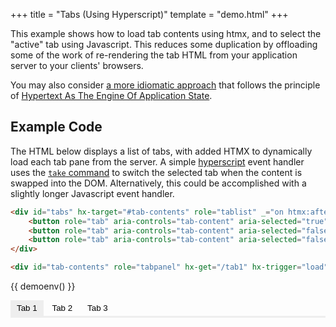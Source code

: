+++
title = "Tabs (Using Hyperscript)"
template = "demo.html"
+++

This example shows how to load tab contents using htmx, and to select the "active" tab using Javascript.  This reduces some duplication by offloading some of the work of re-rendering the tab HTML from your application server to your clients' browsers.

You may also consider [a more idiomatic approach](@/examples/tabs-hateoas.md) that follows the principle of [Hypertext As The Engine Of Application State](https://en.wikipedia.org/wiki/HATEOAS).

## Example Code

The HTML below displays a list of tabs, with added HTMX to dynamically load each tab pane from the server.  A simple [hyperscript](https://hyperscript.org) event handler uses the [`take` command](https://hyperscript.org/commands/take/) to switch the selected tab when the content is swapped into the DOM.  Alternatively, this could be accomplished with a slightly longer Javascript event handler.

```html
<div id="tabs" hx-target="#tab-contents" role="tablist" _="on htmx:afterOnLoad set @aria-selected of <[aria-selected=true]/> to false tell the target take .selected set @aria-selected to true">
	<button role="tab" aria-controls="tab-content" aria-selected="true" hx-get="/tab1" class="selected">Tab 1</button>
	<button role="tab" aria-controls="tab-content" aria-selected="false" hx-get="/tab2">Tab 2</button>
	<button role="tab" aria-controls="tab-content" aria-selected="false" hx-get="/tab3">Tab 3</button>
</div>

<div id="tab-contents" role="tabpanel" hx-get="/tab1" hx-trigger="load"></div>
```

{{ demoenv() }}

<div id="tabs" hx-target="#tab-contents" role="tablist" _="on htmx:afterOnLoad set @aria-selected of <[aria-selected=true]/> to false tell the target take .selected set @aria-selected to true">
	<button role="tab" aria-controls="tab-content" aria-selected="true" hx-get="/tab1" class="selected">Tab 1</button>
	<button role="tab" aria-controls="tab-content" aria-selected="false" hx-get="/tab2">Tab 2</button>
	<button role="tab" aria-controls="tab-content" aria-selected="false" hx-get="/tab3">Tab 3</button>
</div>

<div id="tab-contents" role="tabpanel" hx-get="/tab1" hx-trigger="load"></div>

<script src="https://unpkg.com/hyperscript.org"></script>
<script>
	onGet("/tab1", function() {
		return `
			<p>Commodo normcore truffaut VHS duis gluten-free keffiyeh iPhone taxidermy godard ramps anim pour-over.
			Pitchfork vegan mollit umami quinoa aute aliquip kinfolk eiusmod live-edge cardigan ipsum locavore.
			Polaroid duis occaecat narwhal small batch food truck.
			PBR&B venmo shaman small batch you probably haven't heard of them hot chicken readymade.
			Enim tousled cliche woke, typewriter single-origin coffee hella culpa.
			Art party readymade 90's, asymmetrical hell of fingerstache ipsum.</p>
		`});
	onGet("/tab2", function() {
		return `
			<p>Kitsch fanny pack yr, farm-to-table cardigan cillum commodo reprehenderit plaid dolore cronut meditation.
			Tattooed polaroid veniam, anim id cornhole hashtag sed forage.
			Microdosing pug kitsch enim, kombucha pour-over sed irony forage live-edge.
			Vexillologist eu nulla trust fund, street art blue bottle selvage raw denim.
			Dolore nulla do readymade, est subway tile affogato hammock 8-bit.
			Godard elit offal pariatur you probably haven't heard of them post-ironic.
			Prism street art cray salvia.</p>
		`
	});
	onGet("/tab3", function() {
		return `
			<p>Aute chia marfa echo park tote bag hammock mollit artisan listicle direct trade.
			Raw denim flexitarian eu godard etsy.
			Poke tbh la croix put a bird on it fixie polaroid aute cred air plant four loko gastropub swag non brunch.
			Iceland fanny pack tumeric magna activated charcoal bitters palo santo laboris quis consectetur cupidatat portland aliquip venmo.</p>
		`
	});

</script>

<style>

	#demo-canvas {
		display:none;
	}

	#tabs {
		border-bottom: solid 3px #eee;
	}

	#tabs > button {
		border: none;
		display: inline-block;
		padding: 5px 10px;
		cursor:pointer;
		background-color: transparent;
	}

	#tabs > button:hover {
		color: var(--midBlue);
	}

	#tabs > button.selected {
		background-color: #eee;
	}

	#tab-contents {
		padding:10px;
	}
</style>
